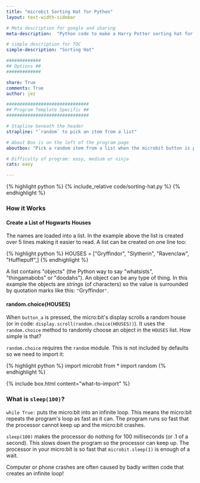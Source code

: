 ```yaml
---
title: "microbit Sorting Hat for Python"
layout: text-width-sidebar

# Meta description for google and sharing
meta-description:  "Python code to make a Harry Potter sorting hat for the microbit."

# simple description for TOC
simple-description: "Sorting Hat"

#############
## Options ##
#############

share: True
comments: True
author: jez

###############################
## Program Template Specific ##
###############################

# Stapline beneath the header
strapline: "`random` to pick an item from a list"

# About Box is on the left of the program page
aboutbox: "Pick a random item from a list when the microbit button is pressed."

# Difficulty of program: easy, medium or ninja
cats: easy

---
```


{% highlight python %}
{% include_relative code/sorting-hat.py %}
{% endhighlight %}


### How it Works

#### Create a List of Hogwarts Houses

The names are loaded into a list. In the example above the list is created over 5 lines making it easier to read. A list can be created on one line too:

{% highlight python %}
HOUSES   = ["Gryffindor", "Slytherin", "Ravenclaw", "Hufflepuff",]
{% endhighlight %}

A list contains "objects" (the Python way to say "whatsists", "thingamabobs" or "doodahs"). An object can be any type of thing. In this example the objects are _strings_ (of characters) so the value is surrounded by quotation marks like this: `"`Gryffindor`"`.

#### random.choice(HOUSES)

When `button_a` is pressed, the micro:bit's display scrolls a random house (or in code: `display.scroll(random.choice(HOUSES))`). It uses the `random.choice` method to randomly choose an object in the `HOUSES` list. How simple is that?

`random.choice` requires the `random` module. This is not included by defaults so we need to import it:

{% highlight python %}
import microbit from *
import random
{% endhighlight %}


{% include box.html content="what-to-import" %}



### What is `sleep(100)`?

`while True:` puts the micro:bit into an infinite loop. This means the micro:bit repeats the program's loop as fast as it can. The program runs so fast that the processor cannot keep up and the micro:bit crashes.

`sleep(100)` makes the processor do nothing for 100 milliseconds (or .1 of a second). This slows down the program so the processor can keep up. The processor in your micro:bit is so fast that `microbit.sleep(1)` is enough of a wait.

Computer or phone crashes are often caused by badly written code that creates an infinite loop!
